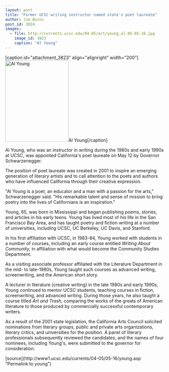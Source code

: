 ```yaml
---
layout: post
title: "Former UCSC writing instructor named state's poet laureate"
author: Jim Burns
post_id: 3824
images:
  - file: http://currents.ucsc.edu/04-05/art/young_al.05-05-16.jpg
    image_id: 3823
    caption: "Al Young"
---
```


[caption id="attachment_3823" align="alignright" width="200"]<a href="http://localhost/mysite/wp-content/uploads/2005/05/young_al.05-05-16.jpg"><img class="size-full wp-image-3823" src="http://localhost/mysite/wp-content/uploads/2005/05/young_al.05-05-16.jpg" alt="Al Young" width="200" height="257" /></a>Al Young[/caption]
<a name="content" id="content"></a>
<p>
  Al Young, who was an instructor in writing during the 1980s and early 1990s at UCSC, was appointed California's poet laureate on May 12 by Governor Schwarzenegger.
</p>
<p>
  The position of poet laureate was created in 2001 to inspire an emerging generation of literary artists and to call attention to the poets and authors who have influenced California through their creative expression.<br>
</p>
<p>
  "Al Young is a poet, an educator and a man with a passion for the arts," Schwarzenegger said. "His remarkable talent and sense of mission to bring poetry into the lives of Californians is an inspiration."<br>
</p>
<p>
  Young, 65, was born in Mississippi and began publishing poems, stories, and articles in his early teens. Young has lived most of his life in the San Francisco Bay Area, and has taught poetry and fiction writing at a number of universities, including UCSC, UC Berkeley, UC Davis, and Stanford.<br>
</p>
<p>
  In his first affiliation with UCSC, in 1983-84, Young worked with students in a number of courses, including an early course entitled <i>Writing About Community,</i> in affiliation with what would become the Community Studies Department.<br>
</p>
<p>
  As a visiting associate professor affiliated with the Literature Department in the mid- to late-1980s, Young taught such courses as advanced writing, screenwriting, and the American short story.<br>
</p>
<p>
  A lecturer in literature (creative writing) in the late 1980s and early 1990s, Young continued to mentor UCSC students, teaching courses in fiction, screenwriting, and advanced writing. During those years, he also taught a course titled <i>Art and Trash,</i> comparing the works of the greats of American literature to those produced by commercially successful contemporary writers.<br>
</p>
<p>
  As a result of the 2001 state legislation, the California Arts Council solicited nominations from literary groups, public and private arts organizations, literary critics, and universities for the position. A panel of literary professionals subsequently reviewed the candidates, and the names of four nominees, including Young's, were submitted to the governor for consideration.<br>
</p>
[source](http://www1.ucsc.edu/currents/04-05/05-16/young.asp "Permalink to young")
